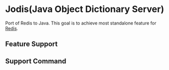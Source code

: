 # Jodis(Java Object Dictionary Server)
Port of Redis to Java. This goal is to achieve most standalone feature for [Redis](https://github.com/redis-io/redis).

## Feature Support

## Support Command
